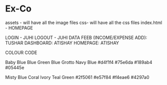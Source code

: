 # Ex-Co
assets - will have all the image files
css- will have all the css files
index.html - HOMEPAGE

LOGIN - JUHI
LOGOUT - JUHI
DATA FEEB (INCOME/EXPENSE ADD): TUSHAR
DASHBOARD: ATISHAY
HOMEPAGE: ATISHAY

COLOUR CODE

Baby Blue     Blue Green        Blue Grotto        Navy Blue
#d4f1f4        #75e6da             #189ab4          #05445e

Misty Blue       Coral            Ivory		       Teal Green
#2f5061         #e57f84          #f4eae6            #4297a0